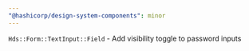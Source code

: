 ```yaml
---
"@hashicorp/design-system-components": minor
---
```


`Hds::Form::TextInput::Field` - Add visibility toggle to password inputs
